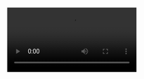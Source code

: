 ![Alt Text](https://github.com/MashaWaleed/learn_in_depth_online_diploma/raw/main/8-MCU-Interfacing/lesson2/README%20files/llll.mkv)